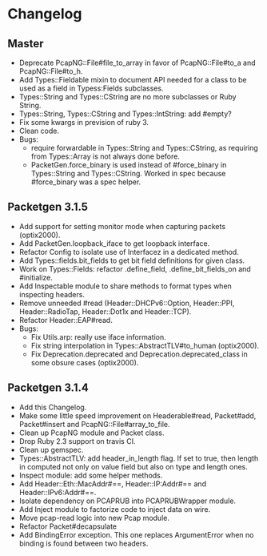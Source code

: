# Changelog

## Master

* Deprecate PcapNG::File#file_to_array in favor of PcapNG::File#to_a and
  PcapNG::File#to_h.
* Add Types::Fieldable mixin to document API needed for a class to be used as
  a field in Typess:Fields subclasses.
* Types::String and Types::CString are no more subclasses or Ruby String.
* Types::String, Types::CString and Types::IntString: add #empty?
* Fix some kwargs in prevision of ruby 3.
* Clean code.
* Bugs:
    * require forwardable in Types::String and Types::CString, as requiring from
      Types::Array is not always done before.
    * PacketGen.force_binary is used instead of #force_binary in Types::String and
      Types::CString. Worked in spec because #force_binary was a spec helper.

## Packetgen 3.1.5

* Add support for setting monitor mode when capturing packets (optix2000).
* Add PacketGen.loopback_iface to get loopback interface.
* Refactor Config to isolate use of Interfacez in a dedicated method.
* Add Types::fields.bit_fields to get bit field definitions for given class.
* Work on Types::Fields: refactor .define_field, .define_bit_fields_on and #initialize.
* Add Inspectable module to share methods to format types when inspecting headers.
* Remove unneeded #read (Header::DHCPv6::Option, Header::PPI, Header::RadioTap, Header::Dot1x and Header::TCP).
* Refactor Header::EAP#read.
* Bugs:
    * Fix Utils.arp: really use iface information.
    * Fix string interpolation in Types::AbstractTLV#to_human (optix2000).
    * Fix Deprecation.deprecated and Deprecation.deprecated_class in some obsure cases (optix2000).

## Packetgen 3.1.4

* Add this Changelog.
* Make some little speed improvement on Headerable#read, Packet#add, Packet#insert and PcapNG::File#array_to_file.
* Clean up PcapNG module and Packet class.
* Drop Ruby 2.3 support on travis CI.
* Clean up gemspec.
* Types::AbstractTLV: add header_in_length flag. If set to true, then length in computed not only on value field but also on type and length ones.
* Inspect module: add some helper methods.
* Add Header::Eth::MacAddr#==, Header::IP:Addr#== and Header::IPv6:Addr#==.
* Isolate dependency on PCAPRUB into PCAPRUBWrapper module.
* Add Inject module to factorize code to inject data on wire.
* Move pcap-read logic into new Pcap module.
* Refactor Packet#decapsulate
* Add BindingError exception. This one replaces ArgumentError when no binding is found between two headers.
